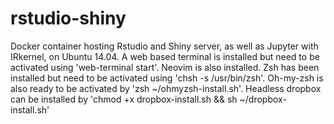 # rstudio-shiny
Docker container hosting Rstudio and Shiny server, as well as Jupyter with IRkernel, on Ubuntu 14.04. A web based terminal is installed but need to be activated using 'web-terminal start'. Neovim is also installed. Zsh has been installed but need to be activated using 'chsh -s /usr/bin/zsh'. Oh-my-zsh is also ready to be activated by 'zsh ~/ohmyzsh-install.sh'. Headless dropbox can be installed by 'chmod +x dropbox-install.sh && sh ~/dropbox-install.sh'
